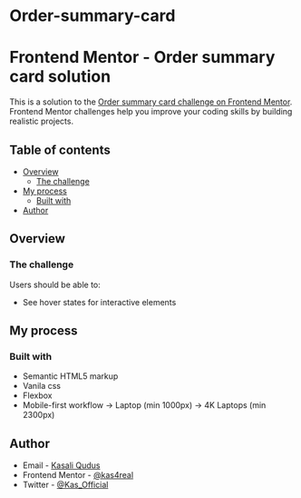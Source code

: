 # Order-summary-card

# Frontend Mentor - Order summary card solution

This is a solution to the [Order summary card challenge on Frontend Mentor](https://www.frontendmentor.io/challenges/order-summary-component-QlPmajDUj). Frontend Mentor challenges help you improve your coding skills by building realistic projects. 

## Table of contents

- [Overview](#overview)
  - [The challenge](#the-challenge)
- [My process](#my-process)
  - [Built with](#built-with)
- [Author](#author)

## Overview

### The challenge

Users should be able to:

- See hover states for interactive elements

## My process

### Built with

- Semantic HTML5 markup
- Vanila css
- Flexbox
- Mobile-first workflow -> Laptop (min 1000px) -> 4K   Laptops (min 2300px)

## Author

- Email - [Kasali Qudus](tobiade88@gmail.com)
- Frontend Mentor - [@kas4real](https://www.frontendmentor.io/profile/yourusername)
- Twitter - [@Kas_Official](https://www.twitter.com/Kas_Official)
